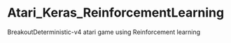 # Atari_Keras_ReinforcementLearning
BreakoutDeterministic-v4 atari game using Reinforcement learning

